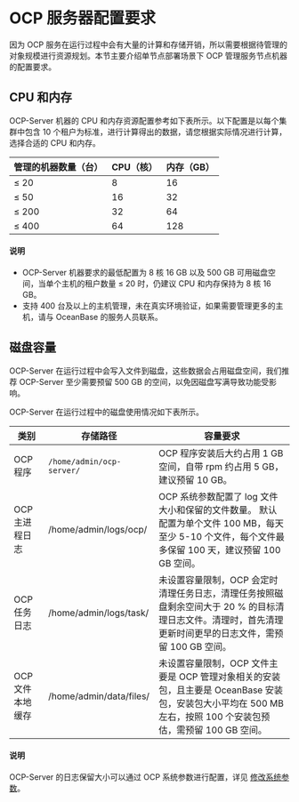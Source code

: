 # OCP 服务器配置要求

因为 OCP 服务在运行过程中会有大量的计算和存储开销，所以需要根据待管理的对象规模进行资源规划。本节主要介绍单节点部署场景下 OCP 管理服务节点机器的配置要求。

## CPU 和内存

OCP-Server 机器的 CPU 和内存资源配置参考如下表所示。以下配置是以每个集群中包含 10 个租户为标准，进行计算得出的数据，请您根据实际情况进行计算，选择合适的 CPU 和内存。

| **管理的机器数量（台）** | **CPU（核）** | **内存（GB）** |
|----------------|------------|------------|
| ≤ 20           | 8          | 16         |
| ≤ 50           | 16         | 32         |
| ≤ 200          | 32         | 64         |
| ≤ 400          | 64         | 128        |

  <main id="notice" type='explain'>
    <h4>说明</h4>
    <ul>
    <li>OCP-Server 机器要求的最低配置为 8 核 16 GB 以及 500 GB 可用磁盘空间，当单个主机的租户数量 ≤ 20 时，仍建议 CPU 和内存保持为 8 核 16 GB。</li>
    <li>支持 400 台及以上的主机管理，未在真实环境验证，如果需要管理更多的主机，请与 OceanBase 的服务人员联系。</li>
    </ul>
  </main>

## 磁盘容量

OCP-Server 在运行过程中会写入文件到磁盘，这些数据会占用磁盘空间，我们推荐 OCP-Server 至少需要预留 500 GB 的空间，以免因磁盘写满导致功能受影响。

OCP-Server 在运行过程中的磁盘使用情况如下表所示。

|   **类别**   |                                                                 **存储路径**                                                                  |                                                  **容量要求**                                                   |
|------------|-------------------------------------------------------------------------------------------------------------------------------------------|-------------------------------------------------------------------------------------------------------------|
| OCP 程序     | `/home/admin/ocp-server/`   | OCP 程序安装后大约占用 1 GB 空间，自带 rpm 约占用 5 GB，建议预留 10 GB。                                                           |
| OCP 主进程日志  | /home/admin/logs/ocp/                                                                                                                     | OCP 系统参数配置了 log 文件大小和保留的文件数量。 默认配置为单个文件 100 MB，每天至少 5-10 个文件，每个文件最多保留 100 天，建议预留 100 GB 空间。 |
| OCP 任务日志   | /home/admin/logs/task/                                                                                                                    | 未设置容量限制，OCP 会定时清理任务日志，清理任务按照磁盘剩余空间大于 20 % 的目标清理日志文件。清理时，首先清理更新时间更早的日志文件，需预留 100 GB 空间。                      |
| OCP 文件本地缓存 | /home/admin/data/files/                                                                                                                   | 未设置容量限制，OCP 文件主要是 OCP 管理对象相关的安装包，且主要是 OceanBase 安装包，安装包大小平均在 500 MB 左右，按照 100 个安装包预估，需预留 100 GB 空间。         |

  <main id="notice" type='explain'>
    <h4>说明</h4>
    <p>OCP-Server 的日志保留大小可以通过 OCP 系统参数进行配置，详见 <a href="../../../../1600.system-management-features/300.manage-system-parameter/200.modify-system-parameters.md">修改系统参数</a>。</p>
  </main>
